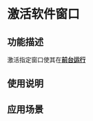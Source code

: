 # 激活软件窗口



## 功能描述

激活指定窗口使其在[**前台运行**](https://zhidao.baidu.com/question/367903390.html)

## 使用说明


## 应用场景
